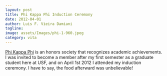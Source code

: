 ```yaml
---
layout: post
title: Phi Kappa Phi Induction Ceremony
date: 2012-04-01
author: Luis F. Vieira Damiani
tagline:
image: assets/Images/phi-1-960.jpeg
category: vita
---
```


[Phi Kappa Phi](http://www.phikappaphi.org) is an honors society that recognizes academic achievements. I was invited to become a member after my first semester as a graduate student here at USF, and on April 1st 2012 I attended my induction ceremony. I have to say, the food afterward was unbelievable!

<div class="box alt">
	<div class="row uniform">
		<div class="4u"><span class="image fit"><img src="{{ site.baseurl }}/assets/Images/phi-2-640.jpeg" alt="" /></span></div>
		<div class="4u"><span class="image fit"><img src="{{ site.baseurl }}/assets/Images/phi-3-640.jpeg" alt="" /></span></div>
		<div class="4u$"><span class="image fit"><img src="{{ site.baseurl }}/assets/Images/phi-4-640.jpeg" alt="" /></span></div>
</div>